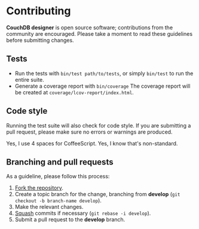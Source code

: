 # Contributing

**CouchDB designer** is open source software; contributions from the community are
encouraged. Please take a moment to read these guidelines before submitting
changes.

## Tests

- Run the tests with `bin/test path/to/tests`, or simply `bin/test` to run the
  entire suite.
- Generate a coverage report with `bin/coverage` The coverage report will be
  created at `coverage/lcov-report/index.html`.

## Code style

Running the test suite will also check for code style. If you are submitting a
pull request, please make sure no errors or warnings are produced.

Yes, I use 4 spaces for CoffeeScript. Yes, I know that's non-standard.

## Branching and pull requests

As a guideline, please follow this process:

1. [Fork the repository].
2. Create a topic branch for the change, branching from **develop**
(`git checkout -b branch-name develop`).
3. Make the relevant changes.
4. [Squash] commits if necessary (`git rebase -i develop`).
5. Submit a pull request to the **develop** branch.

[Fork the repository]: https://help.github.com/articles/fork-a-repo
[Squash]: http://git-scm.com/book/en/v2/Git-Tools-Rewriting-History#Changing-Multiple-Commit-Messages
